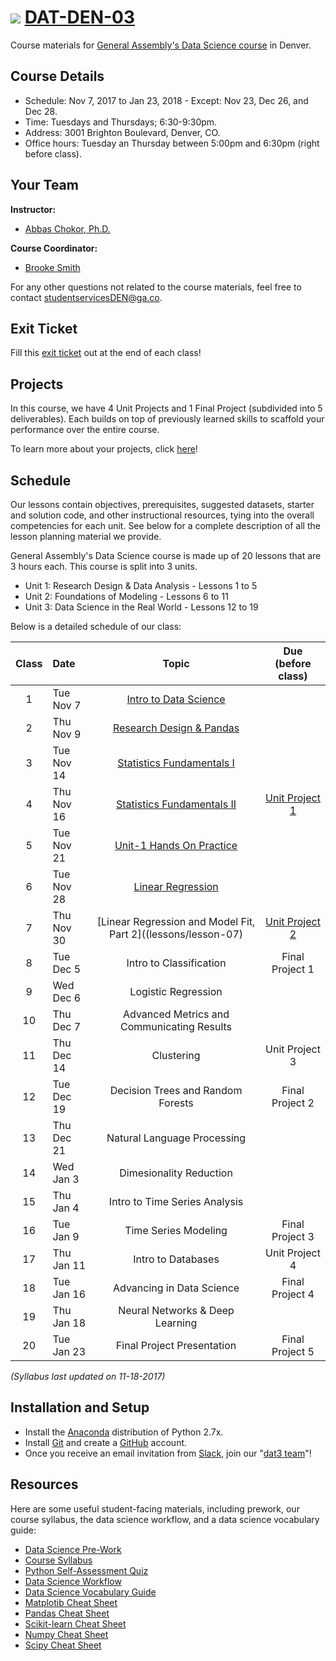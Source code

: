 # ![](https://ga-dash.s3.amazonaws.com/production/assets/logo-9f88ae6c9c3871690e33280fcf557f33.png) [DAT-DEN-03](https://github.com/ga-students/DAT-DEN-03)


Course materials for [General Assembly's Data Science course](https://generalassemb.ly/education/data-science?where=denver) in Denver. 

## Course Details
* Schedule: Nov 7, 2017 to Jan 23, 2018 - Except: Nov 23, Dec 26, and Dec 28.
* Time: Tuesdays and Thursdays; 6:30-9:30pm.
* Address: 3001 Brighton Boulevard, Denver, CO.
* Office hours: Tuesday an Thursday between 5:00pm and 6:30pm (right before class).

## Your Team
**Instructor:**
+ [Abbas Chokor, Ph.D.](mailto:abbas.chokor@gmail.com)

**Course Coordinator:**
+ [Brooke Smith](mailto:brookes@generalassembly.ly)

For any other questions not related to the course materials, feel free to contact [studentservicesDEN@ga.co](mailto:studentservicesDEN@ga.co).

## Exit Ticket

Fill this [exit ticket](https://goo.gl/forms/J0xipfaBslbXnnXy2) out at the end of each class! 

## Projects

In this course, we have 4 Unit Projects and 1 Final Project (subdivided into 5 deliverables). Each builds on top of previously learned skills to scaffold your performance over the entire course. 

To learn more about your projects, click [here](https://github.com/ga-students/DAT-DEN-03/blob/master/projects/README.md)!

## Schedule
Our lessons contain objectives, prerequisites, suggested datasets, starter and solution code, and other instructional resources, tying into the overall competencies for each unit. See below for a complete description of all the lesson planning material we provide.

General Assembly's Data Science course is made up of 20 lessons that are 3 hours each. This course is split into 3 units.
* Unit 1: Research Design & Data Analysis - Lessons 1 to 5
* Unit 2: Foundations of Modeling - Lessons 6 to 11
* Unit 3: Data Science in the Real World - Lessons 12 to 19

Below is a detailed schedule of our class:

| Class | Date | Topic | Due (before class) |
|:---:|:---|:---:|:---:|
| 1 | Tue Nov 7 | [Intro to Data Science](lessons/lesson-01) | |
| 2 | Thu Nov 9 | [Research Design & Pandas](lessons/lesson-02) | |
| 3 | Tue Nov 14 | [Statistics Fundamentals I](lessons/lesson-03) | |
| 4 | Thu Nov 16 | [Statistics Fundamentals II](lessons/lesson-04)|[Unit Project 1](projects/unit-projects/project-1)|
| 5 | Tue Nov 21 | [Unit-1 Hands On Practice](lessons/lesson-05) | |
| 6 | Tue Nov 28 | [Linear Regression](lessons/lesson-06) | |
| 7 | Thu Nov 30 | [Linear Regression and Model Fit, Part 2]((lessons/lesson-07)| [Unit Project 2](projects/unit-projects/project-2)|
| 8 | Tue Dec 5 | Intro to Classification |Final Project 1|
| 9 | Wed Dec 6 | Logistic Regression | |
| 10 | Thu Dec 7 | Advanced Metrics and Communicating Results ||
| 11 | Thu Dec 14 | Clustering |Unit Project 3|
| 12 | Tue Dec 19 | Decision Trees and Random Forests |Final Project 2|
| 13 | Thu Dec 21 |Natural Language Processing | |
| 14 | Wed Jan 3 | Dimesionality Reduction | |
| 15 | Thu Jan 4 | Intro to Time Series Analysis ||
| 16 | Tue Jan 9 | Time Series Modeling |Final Project 3|
| 17 | Thu Jan 11 | Intro to Databases | Unit Project 4 |
| 18 | Tue Jan 16 | Advancing in Data Science | Final Project 4|
| 19 | Thu Jan 18| Neural Networks & Deep Learning | |
| 20 | Tue Jan 23 | Final Project Presentation | Final Project 5|

*(Syllabus last updated on 11-18-2017)*

## Installation and Setup

* Install the [Anaconda](https://anaconda.org) distribution of Python 2.7x.
* Install [Git](https://git-scm.com) and create a [GitHub](https://github.com) account.
* Once you receive an email invitation from [Slack](https://slack.com), join our "[dat3 team](https://gadenver.slack.com/messages/G7HK3QLPL/details/)"!

## Resources

Here are some useful student-facing materials, including prework, our course syllabus, the data science workflow, and a data science vocabulary guide:

- [Data Science Pre-Work](https://docs.google.com/document/d/1xoC18JHk880C9n_cAPCsGn-sNqexPgTIIkmUd7cTJQw/edit?usp=sharing)
- [Course Syllabus](./ds-syllabus.pdf)
- [Python Self-Assessment Quiz](./python-self-assessment.md)
- [Data Science Workflow](./data-science-workflow-final.jpg)
- [Data Science Vocabulary Guide](./ds-vocab.md)
- [Matplotib Cheat Sheet](http://datacamp-community.s3.amazonaws.com/28b8210c-60cc-4f13-b0b4-5b4f2ad4790b)
- [Pandas Cheat Sheet](https://github.com/pandas-dev/pandas/blob/master/doc/cheatsheet/Pandas_Cheat_Sheet.pdf)
- [Scikit-learn Cheat Sheet](http://datacamp-community.s3.amazonaws.com/5433fa18-9f43-44cc-b228-74672efcd116)
- [Numpy Cheat Sheet](https://s3.amazonaws.com/assets.datacamp.com/blog_assets/Numpy_Python_Cheat_Sheet.pdf)
- [Scipy Cheat Sheet](https://s3.amazonaws.com/assets.datacamp.com/blog_assets/Python_SciPy_Cheat_Sheet_Linear_Algebra.pdf)
